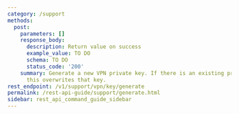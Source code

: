```yaml
---
category: /support
methods:
  post:
    parameters: []
    response_body:
      description: Return value on success
      example_value: TO DO
      schema: TO DO
      status_code: '200'
    summary: Generate a new VPN private key. If there is an existing private key,
      this overwrites that key.
rest_endpoint: /v1/support/vpn/key/generate
permalink: /rest-api-guide/support/generate.html
sidebar: rest_api_command_guide_sidebar
---
```


